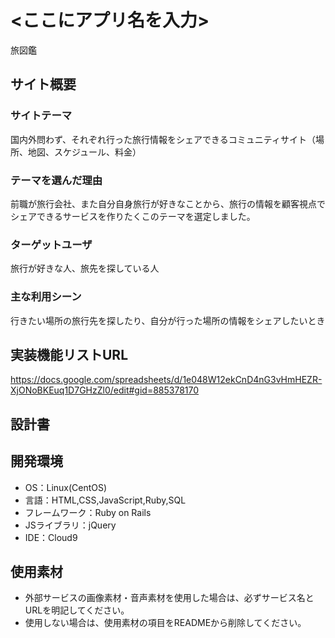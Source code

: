 # <ここにアプリ名を入力>
旅図鑑

## サイト概要

### サイトテーマ
国内外問わず、それぞれ行った旅行情報をシェアできるコミュニティサイト（場所、地図、スケジュール、料金）

### テーマを選んだ理由
前職が旅行会社、また自分自身旅行が好きなことから、旅行の情報を顧客視点でシェアできるサービスを作りたくこのテーマを選定しました。

### ターゲットユーザ
旅行が好きな人、旅先を探している人

### 主な利用シーン
行きたい場所の旅行先を探したり、自分が行った場所の情報をシェアしたいとき

## 実装機能リストURL
https://docs.google.com/spreadsheets/d/1e048W12ekCnD4nG3vHmHEZR-XjONoBKEuq1D7GHzZl0/edit#gid=885378170

## 設計書

## 開発環境
- OS：Linux(CentOS)
- 言語：HTML,CSS,JavaScript,Ruby,SQL
- フレームワーク：Ruby on Rails
- JSライブラリ：jQuery
- IDE：Cloud9

## 使用素材
- 外部サービスの画像素材・音声素材を使用した場合は、必ずサービス名とURLを明記してください。
- 使用しない場合は、使用素材の項目をREADMEから削除してください。